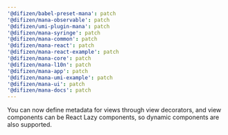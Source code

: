 ```yaml
---
'@difizen/babel-preset-mana': patch
'@difizen/mana-observable': patch
'@difizen/umi-plugin-mana': patch
'@difizen/mana-syringe': patch
'@difizen/mana-common': patch
'@difizen/mana-react': patch
'@difizen/mana-react-example': patch
'@difizen/mana-core': patch
'@difizen/mana-l10n': patch
'@difizen/mana-app': patch
'@difizen/mana-umi-example': patch
'@difizen/mana-ui': patch
'@difizen/mana-docs': patch
---
```


You can now define metadata for views through view decorators, and view components can be React Lazy components, so dynamic components are also supported.
